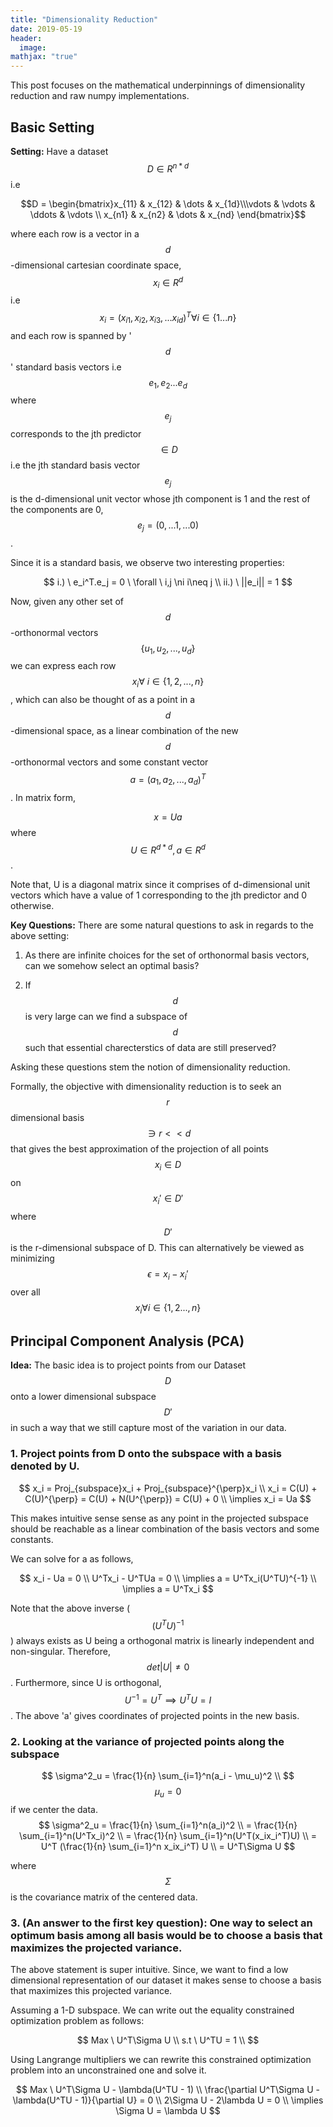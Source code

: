 ```yaml
---
title: "Dimensionality Reduction"
date: 2019-05-19
header:
  image:
mathjax: "true"
---
```


This post focuses on the mathematical underpinnings of dimensionality reduction and raw numpy implementations.

## Basic Setting

**Setting:** Have a dataset $$D \in R^{n*d}$$ i.e

$$D = \begin{bmatrix}x_{11} & x_{12} & \dots & x_{1d}\\\vdots & \vdots & \ddots & \vdots \\
x_{n1} & x_{n2} & \dots & x_{nd} \end{bmatrix}$$

where each row is a vector in a $$d$$-dimensional cartesian coordinate space, $$x_i \in R^d$$ i.e $$x_i = (x_{i1},x_{i2},x_{i3},...x_{id})^T \forall i \in \{1...n\}$$ and each row is spanned by '$$d$$' standard basis vectors i.e $$e_1,e_2...e_d$$ where $$e_j$$ corresponds to the jth predictor $$\in D$$ i.e the jth standard basis vector $$e_j$$ is the d-dimensional unit vector whose jth component is 1 and the rest of the components are 0, $$e_j = (0,...1,...0)$$.


Since it is a standard basis, we observe two interesting properties:

$$
i.) \ e_i^T.e_j = 0  \ \forall \ i,j \ni i\neq j \\
ii.) \ ||e_i|| = 1
$$

Now, given any other set of $$d$$-orthonormal vectors $$\{u_1,u_2,...,u_d\}$$ we can express each row $$x_i \forall \ i \in \{1,2,...,n\}$$, which can also be thought of as a point in a $$d$$-dimensional space, as a linear combination of the new $$d$$-orthonormal vectors and some constant vector $$a = (a_1,a_2,...,a_d)^T$$. In matrix form,

$$x = Ua$$ where $$U \in R^{d*d}, a \in R^d$$.

Note that, U is a diagonal matrix since it comprises of d-dimensional unit vectors which have a value of 1 corresponding to the jth predictor and 0 otherwise.

**Key Questions:** There are some natural questions to ask in regards to the above setting:

1. As there are infinite choices for the set of orthonormal basis vectors, can we somehow select an optimal basis?

2. If $$d$$ is very large can we find a subspace of $$d$$ such that essential charecterstics of data are still preserved?

Asking these questions stem the notion of dimensionality reduction.

Formally, the objective with dimensionality reduction is to seek an $$r$$ dimensional basis $$\ni r << d$$ that gives the best approximation of the projection of all points $$x_i \in D$$ on $$x_i' \in D'$$ where $$D'$$ is the r-dimensional subspace of D. This can alternatively be viewed as minimizing $$\epsilon = x_i-x_i'$$ over all $$x_i \forall i \in \{1,2...,n\}$$

## Principal Component Analysis (PCA)

**Idea:** The basic idea is to project points from our Dataset $$D$$ onto a lower dimensional subspace $$D'$$ in such a way that we still capture most of the variation in our data.

### 1. Project points from D onto the subspace with a basis denoted by U.

$$
x_i = Proj_{subspace}x_i + Proj_{subspace}^{\perp}x_i \\
x_i = C(U) + C(U)^{\perp} = C(U) + N(U^{\perp}) = C(U) + 0 \\
\implies x_i = Ua
$$

This makes intuitive sense sense as any point in the projected subspace should be reachable as a linear combination of the basis vectors and some constants.

We can solve for a as follows,

$$
x_i - Ua = 0 \\
U^Tx_i - U^TUa = 0 \\
\implies a = U^Tx_i(U^TU)^{-1} \\
\implies a = U^Tx_i
$$

Note that the above inverse ($$(U^TU)^{-1}$$) always exists as U being a orthogonal matrix is linearly independent and non-singular. Therefore, $$det |U| \neq 0$$ . Furthermore, since U is orthogonal, $$U^{-1} = U^T \implies U^TU = I$$ . The above 'a' gives coordinates of projected points in the new basis.

### 2. Looking at the variance of projected points along the subspace

$$
\sigma^2_u = \frac{1}{n} \sum_{i=1}^n(a_i - \mu_u)^2 \\
$$
$$\mu_u = 0$$ if we center the data.
$$
\sigma^2_u = \frac{1}{n} \sum_{i=1}^n(a_i)^2 \\
= \frac{1}{n} \sum_{i=1}^n(U^Tx_i)^2 \\
= \frac{1}{n} \sum_{i=1}^n(U^T(x_ix_i^T)U) \\
= U^T (\frac{1}{n} \sum_{i=1}^n x_ix_i^T) U \\
= U^T\Sigma U
$$

where $$\Sigma$$ is the covariance matrix of the centered data.

### 3. (An answer to the first key question): One way to select an optimum basis among all basis would be to choose a basis that maximizes the projected variance.

The above statement is super intuitive. Since, we want to find a low dimensional representation of our dataset it makes sense to choose a basis that maximizes this projected variance.

Assuming a 1-D subspace. We can write out the equality constrained optimization problem as follows:

$$
Max \ U^T\Sigma U \\
s.t \ U^TU = 1 \\
$$

Using Langrange multipliers we can rewrite this constrained optimization problem into an unconstrained one and solve it.

$$
Max \ U^T\Sigma U - \lambda(U^TU - 1) \\
\frac{\partial U^T\Sigma U - \lambda(U^TU - 1)}{\partial U} = 0 \\
2\Sigma U - 2\lambda U = 0 \\
\implies \Sigma U = \lambda U
$$
